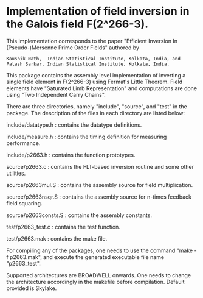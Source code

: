 # Implementation of field inversion in the Galois field F(2^266-3).

This implementation corresponds to the paper "Efficient Inversion In (Pseudo-)Mersenne Prime Order Fields" 
authored by

    Kaushik Nath,  Indian Statistical Institute, Kolkata, India, and   
    Palash Sarkar, Indian Statistical Institute, Kolkata, India.

This package contains the assembly level implementation of inverting a single field element in F(2^266-3) 
using Fermat's Little Theorem. Field elements have "Saturated Limb Representation" and computations are 
done using "Two Independent Carry Chains".

There are three directories, namely "include", "source", and "test" in the package. The description of the 
files in each directory are listed below:

include/datatype.h  	:  contains the datatype definitions.

include/measure.h   	:  contains the timing definition for measuring performance.

include/p2663.h    	:  contains the function prototypes.

source/p2663.c		:  contains the FLT-based inversion routine and some other utilities.

source/p2663mul.S	:  contains the assembly source for field multiplication.

source/p2663nsqr.S	:  contains the assembly source for n-times feedback field squaring.

source/p2663consts.S	:  contains the assembly constants.

test/p2663_test.c	:  contains the test function.

test/p2663.mak		:  contains the make file.
    
For compiling any of the packages, one needs to use the command "make -f p2663.mak", and execute the generated 
executable file name "p2663_test".

Supported architectures are BROADWELL onwards. 
One needs to change the architecture accordingly in the makefile before compilation. Default provided is Skylake.
